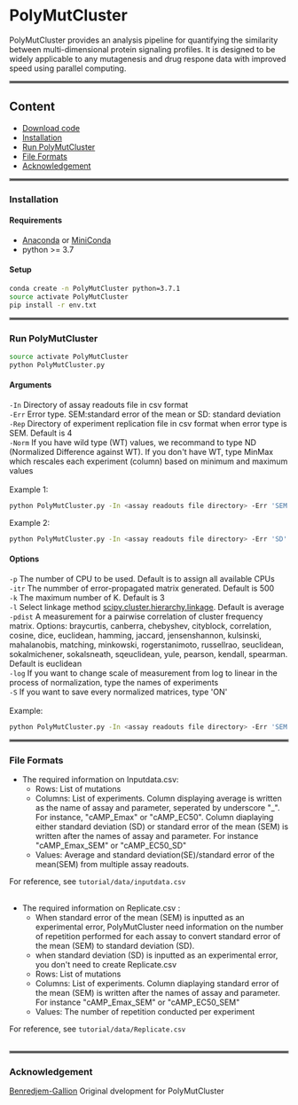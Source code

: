 # PolyMutCluster
PolyMutCluster provides an analysis pipeline for quantifying the similarity between multi-dimensional protein signaling profiles. It is designed to be widely applicable to any mutagenesis and drug respone data with improved speed using parallel computing.<br/>
<hr style="border:2px solid gray"> </hr>

## Content
* [Download code](#Download-Code)
* [Installation](#Installation)
* [Run PolyMutCluster](#Run-PolyMutCluster)
* [File Formats](#File-Formats)
* [Acknowledgement](#Acknowledgement)
<hr style="border:2px solid gray"> </hr>

### Installation
#### Requirements
* [Anaconda](https://docs.anaconda.com/anaconda/install/) or [MiniConda](https://docs.conda.io/en/latest/miniconda.html)
* python >= 3.7

#### Setup
```bash
conda create -n PolyMutCluster python=3.7.1
source activate PolyMutCluster
pip install -r env.txt
```
<hr style="border:2px solid gray"> </hr>

### Run PolyMutCluster
```bash
source activate PolyMutCluster
python PolyMutCluster.py 
```
#### Arguments <br/>
`-In` Directory of assay readouts file in csv format <br/>
`-Err`  Error type. SEM:standard error of the mean or SD: standard deviation<br/>
`-Rep`  Directory of experiment replication file in csv format when error type is SEM. Default is 4 <br/>
`-Norm` If you have wild type (WT) values, we recommand to type ND (Normalized Difference against WT). If you don't have WT, type MinMax which rescales each experiment (column) based on minimum and maximum values<br/>
<br/>
Example 1:
```bash
python PolyMutCluster.py -In <assay readouts file directory> -Err 'SEM' -Rep <replicate file directory> -Norm 'MinMax'
```
Example 2:
```bash
python PolyMutCluster.py -In <assay readouts file directory> -Err 'SD'  -Norm 'MinMax'
```

#### Options <br/>
`-p`  The number of CPU to be used. Default is to assign all available CPUs <br/>
`-itr`  The nummber of error-propagated matrix generated. Default is 500 <br/>
`-k`  The maximum number of K. Default is 3 <br/>
`-l`  Select linkage method [scipy.cluster.hierarchy.linkage](https://docs.scipy.org/doc/scipy/reference/generated/scipy.cluster.hierarchy.linkage.html). Default is average <br/>
`-pdist`  A measurement for a pairwise correlation of cluster frequency matrix. Options: braycurtis, canberra, chebyshev, cityblock, correlation, cosine, dice, euclidean, hamming, jaccard, jensenshannon, kulsinski, mahalanobis, matching, minkowski, rogerstanimoto, russellrao, seuclidean, sokalmichener, sokalsneath, sqeuclidean, yule, pearson, kendall, spearman. Default is euclidean <br/>
`-log`  If you want to change scale of measurement from log to linear in the process of normalization, type the names of experiments <br/>
`-S`  If you want to save every normalized matrices, type 'ON' <br/> 
<br/>
Example:
```bash
python PolyMutCluster.py -In <assay readouts file directory> -Err 'SEM' -Rep <replicate file directory> -Norm 'ND' -p 3 -itr 1000 -k 7 -l 'ward' -pdist 'euclidean' -log 'EC50' 'tka'  -S 'ON'
```

<hr style="border:2px solid gray"> </hr>

### File Formats
* The required information on Inputdata.csv: 
  - Rows: List of mutations
  - Columns: List of experiments. Column displaying average is written as the name of assay and parameter, seperated by underscore "_". For instance, "cAMP_Emax" or "cAMP_EC50". Column diaplaying either standard deviation (SD) or standard error of the mean (SEM) is written after the names of assay and parameter. For instance "cAMP_Emax_SEM" or "cAMP_EC50_SD"
  - Values: Average and standard deviation(SE)/standard error of the mean(SEM) from multiple assay readouts.

For reference, see `tutorial/data/inputdata.csv` <br/> <br/>

* The required information on Replicate.csv :
  - When standard error of the mean (SEM) is inputted as an experimental error, PolyMutCluster need information on the number of repetition performed for each assay to convert standard error of the mean (SEM) to standard deviation (SD).
  - when standard deviation (SD) is inputted as an experimental error, you don't need to create Replicate.csv 
  - Rows: List of mutations
  - Columns: List of experiments. Column diaplaying standard error of the mean (SEM) is written after the names of assay and parameter. For instance "cAMP_Emax_SEM" or "cAMP_EC50_SEM"
  - Values: The number of repetition conducted per experiment

For reference, see `tutorial/data/Replicate.csv` <br/> <br/>
<hr style="border:2px solid gray"> </hr>

### Acknowledgement
[Benredjem-Gallion](https://github.com/JonathanGallion/Benredjem-Gallion) Original dvelopment for PolyMutCluster


